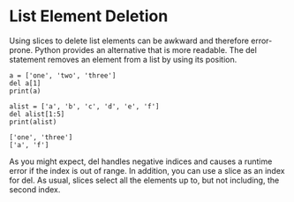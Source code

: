 # List Element Deletion

Using slices to delete list elements can be awkward and therefore error-prone. Python provides an alternative that is more readable. The del statement removes an element from a list by using its position.

```
a = ['one', 'two', 'three']
del a[1]
print(a)

alist = ['a', 'b', 'c', 'd', 'e', 'f']
del alist[1:5]
print(alist)

['one', 'three']
['a', 'f']
```

As you might expect, del handles negative indices and causes a runtime error if the index is out of range. In addition, you can use a slice as an index for del. As usual, slices select all the elements up to, but not including, the second index.
